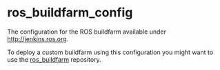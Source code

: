 ros_buildfarm_config
====================

The configuration for the ROS buildfarm available under http://jenkins.ros.org.

To deploy a custom buildfarm using this configuration you might want to use the
[ros_buildfarm](https://github.com/ros-infrastructure/ros_buildfarm)
repository.
